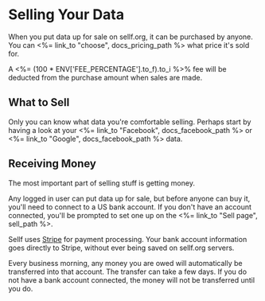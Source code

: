 # Selling Your Data

When you put data up for sale on sellf.org, it can be purchased by anyone. You can <%= link_to "choose", docs_pricing_path %> what price it's sold for.

A <%= (100 * ENV['FEE_PERCENTAGE'].to_f).to_i %>%  fee will be deducted from the purchase amount when sales are made.

## What to Sell

Only you can know what data you're comfortable selling. Perhaps start by having a look at your <%= link_to "Facebook", docs_facebook_path %> or <%= link_to "Google", docs_facebook_path %> data.

## Receiving Money

The most important part of selling stuff is getting money.

Any logged in user can put data up for sale, but before anyone can buy it, you'll need to connect to a US bank account. If you don't have an account connected, you'll be prompted to set one up on the <%= link_to "Sell page", sell_path %>.

Sellf uses [Stripe](https://stripe.com/help/security) for payment processing. Your bank account information goes directly to Stripe, without ever being saved on sellf.org servers.

Every business morning, any money you are owed will automatically be transferred into that account. The transfer can take a few days. If you do not have a bank account connected, the money will not be transferred until you do.
